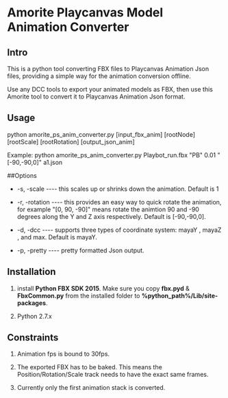 # Amorite Playcanvas Model Animation Converter

## Intro

This is a python tool converting FBX files to Playcanvas Animation Json files, providing a simple way for the animation conversion offline.

Use any DCC tools to export your animated models as FBX, then use this Amorite tool to convert it to Playcanvas Animation Json format.

## Usage

python amorite_ps_anim_converter.py [input_fbx_anim] [rootNode] [rootScale] [rootRotation] [output_json_anim]

Example: python amorite_ps_anim_converter.py Playbot_run.fbx "PB" 0.01 "[-90,-90,0]" a1.json

##Options

- -s, -scale ---- this scales up or shrinks down the animation. Default is 1

- -r, -rotation ---- this provides an easy way to quick rotate the animation, for example "[0, 90, -90]" means rotate the animtion 90 and -90 degrees along the Y and Z axis respectively. Default is [-90,-90,0].

- -d, -dcc ---- supports three types of coordinate system: mayaY , mayaZ , and max. Default is mayaY.

- -p, -pretty ---- pretty formatted Json output.

## Installation

1. install **Python FBX SDK 2015**. Make sure you copy **fbx.pyd** & **FbxCommon.py** from the installed folder to **%python_path%/Lib/site-packages**.

2. Python 2.7.x

## Constraints

1. Animation fps is bound to 30fps.

2. The exported FBX has to be baked. This means the Position/Rotation/Scale track needs to have the exact same frames.

3. Currently only the first animation stack is converted.
